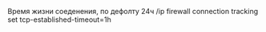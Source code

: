 Время жизни соеденения, по дефолту 24ч
        /ip firewall connection tracking set tcp-established-timeout=1h